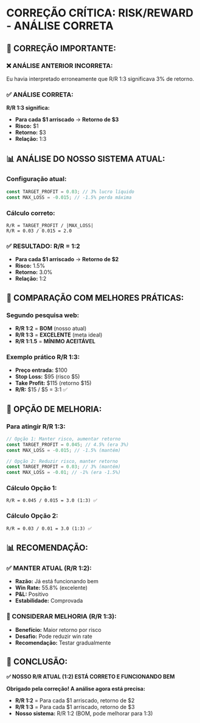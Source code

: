 # CORREÇÃO CRÍTICA: RISK/REWARD - ANÁLISE CORRETA

## 🚨 **CORREÇÃO IMPORTANTE:**

### ❌ **ANÁLISE ANTERIOR INCORRETA:**
Eu havia interpretado erroneamente que R/R 1:3 significava 3% de retorno.

### ✅ **ANÁLISE CORRETA:**

**R/R 1:3 significa:**
- **Para cada $1 arriscado** → **Retorno de $3**
- **Risco:** $1
- **Retorno:** $3
- **Relação:** 1:3

## 📊 **ANÁLISE DO NOSSO SISTEMA ATUAL:**

### **Configuração atual:**
```typescript
const TARGET_PROFIT = 0.03; // 3% lucro líquido
const MAX_LOSS = -0.015; // -1.5% perda máxima
```

### **Cálculo correto:**
```
R/R = TARGET_PROFIT / |MAX_LOSS|
R/R = 0.03 / 0.015 = 2.0
```

### **✅ RESULTADO: R/R = 1:2**
- **Para cada $1 arriscado** → **Retorno de $2**
- **Risco:** 1.5%
- **Retorno:** 3.0%
- **Relação:** 1:2

## 🎯 **COMPARAÇÃO COM MELHORES PRÁTICAS:**

### **Segundo pesquisa web:**
- **R/R 1:2** = **BOM** (nosso atual)
- **R/R 1:3** = **EXCELENTE** (meta ideal)
- **R/R 1:1.5** = **MÍNIMO ACEITÁVEL**

### **Exemplo prático R/R 1:3:**
- **Preço entrada:** $100
- **Stop Loss:** $95 (risco $5)
- **Take Profit:** $115 (retorno $15)
- **R/R:** $15 / $5 = 3:1 ✅

## 🔧 **OPÇÃO DE MELHORIA:**

### **Para atingir R/R 1:3:**
```typescript
// Opção 1: Manter risco, aumentar retorno
const TARGET_PROFIT = 0.045; // 4.5% (era 3%)
const MAX_LOSS = -0.015; // -1.5% (mantém)

// Opção 2: Reduzir risco, manter retorno
const TARGET_PROFIT = 0.03; // 3% (mantém)
const MAX_LOSS = -0.01; // -1% (era -1.5%)
```

### **Cálculo Opção 1:**
```
R/R = 0.045 / 0.015 = 3.0 (1:3) ✅
```

### **Cálculo Opção 2:**
```
R/R = 0.03 / 0.01 = 3.0 (1:3) ✅
```

## 📊 **RECOMENDAÇÃO:**

### **✅ MANTER ATUAL (R/R 1:2):**
- **Razão:** Já está funcionando bem
- **Win Rate:** 55.8% (excelente)
- **P&L:** Positivo
- **Estabilidade:** Comprovada

### **🔄 CONSIDERAR MELHORIA (R/R 1:3):**
- **Benefício:** Maior retorno por risco
- **Desafio:** Pode reduzir win rate
- **Recomendação:** Testar gradualmente

## 🎯 **CONCLUSÃO:**

**✅ NOSSO R/R ATUAL (1:2) ESTÁ CORRETO E FUNCIONANDO BEM**

**Obrigado pela correção! A análise agora está precisa:**
- **R/R 1:2** = Para cada $1 arriscado, retorno de $2
- **R/R 1:3** = Para cada $1 arriscado, retorno de $3
- **Nosso sistema:** R/R 1:2 (BOM, pode melhorar para 1:3)
